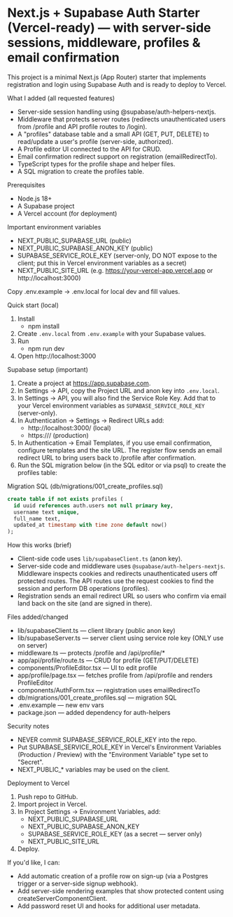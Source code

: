 # Next.js + Supabase Auth Starter (Vercel-ready) — with server-side sessions, middleware, profiles & email confirmation

This project is a minimal Next.js (App Router) starter that implements registration and login using Supabase Auth and is ready to deploy to Vercel.

What I added (all requested features)
- Server-side session handling using @supabase/auth-helpers-nextjs.
- Middleware that protects server routes (redirects unauthenticated users from /profile and API profile routes to /login).
- A "profiles" database table and a small API (GET, PUT, DELETE) to read/update a user's profile (server-side, authorized).
- A Profile editor UI connected to the API for CRUD.
- Email confirmation redirect support on registration (emailRedirectTo).
- TypeScript types for the profile shape and helper files.
- A SQL migration to create the profiles table.

Prerequisites
- Node.js 18+
- A Supabase project
- A Vercel account (for deployment)

Important environment variables
- NEXT_PUBLIC_SUPABASE_URL (public)
- NEXT_PUBLIC_SUPABASE_ANON_KEY (public)
- SUPABASE_SERVICE_ROLE_KEY (server-only, DO NOT expose to the client; put this in Vercel environment variables as a secret)
- NEXT_PUBLIC_SITE_URL (e.g. https://your-vercel-app.vercel.app or http://localhost:3000)

Copy .env.example -> .env.local for local dev and fill values.

Quick start (local)
1. Install
   - npm install
2. Create `.env.local` from `.env.example` with your Supabase values.
3. Run
   - npm run dev
4. Open http://localhost:3000

Supabase setup (important)
1. Create a project at https://app.supabase.com.
2. In Settings → API, copy the Project URL and anon key into `.env.local`.
3. In Settings → API, you will also find the Service Role Key. Add that to your Vercel environment variables as `SUPABASE_SERVICE_ROLE_KEY` (server-only).
4. In Authentication → Settings → Redirect URLs add:
   - http://localhost:3000/ (local)
   - https://<your-vercel-domain>/ (production)
5. In Authentication → Email Templates, if you use email confirmation, configure templates and the site URL. The register flow sends an email redirect URL to bring users back to /profile after confirmation.
6. Run the SQL migration below (in the SQL editor or via psql) to create the profiles table:

Migration SQL (db/migrations/001_create_profiles.sql)
```sql
create table if not exists profiles (
  id uuid references auth.users not null primary key,
  username text unique,
  full_name text,
  updated_at timestamp with time zone default now()
);
```

How this works (brief)
- Client-side code uses `lib/supabaseClient.ts` (anon key).
- Server-side code and middleware uses `@supabase/auth-helpers-nextjs`. Middleware inspects cookies and redirects unauthenticated users off protected routes. The API routes use the request cookies to find the session and perform DB operations (profiles).
- Registration sends an email redirect URL so users who confirm via email land back on the site (and are signed in there).

Files added/changed
- lib/supabaseClient.ts — client library (public anon key)
- lib/supabaseServer.ts — server client using service role key (ONLY use on server)
- middleware.ts — protects /profile and /api/profile/*
- app/api/profile/route.ts — CRUD for profile (GET/PUT/DELETE)
- components/ProfileEditor.tsx — UI to edit profile
- app/profile/page.tsx — fetches profile from /api/profile and renders ProfileEditor
- components/AuthForm.tsx — registration uses emailRedirectTo
- db/migrations/001_create_profiles.sql — migration SQL
- .env.example — new env vars
- package.json — added dependency for auth-helpers

Security notes
- NEVER commit SUPABASE_SERVICE_ROLE_KEY into the repo.
- Put SUPABASE_SERVICE_ROLE_KEY in Vercel's Environment Variables (Production / Preview) with the "Environment Variable" type set to "Secret".
- NEXT_PUBLIC_* variables may be used on the client.

Deployment to Vercel
1. Push repo to GitHub.
2. Import project in Vercel.
3. In Project Settings -> Environment Variables, add:
   - NEXT_PUBLIC_SUPABASE_URL
   - NEXT_PUBLIC_SUPABASE_ANON_KEY
   - SUPABASE_SERVICE_ROLE_KEY (as a secret — server only)
   - NEXT_PUBLIC_SITE_URL
4. Deploy.

If you'd like, I can:
- Add automatic creation of a profile row on sign-up (via a Postgres trigger or a server-side signup webhook).
- Add server-side rendering examples that show protected content using createServerComponentClient.
- Add password reset UI and hooks for additional user metadata.